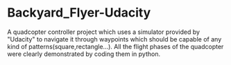 # Backyard_Flyer-Udacity
A quadcopter controller project which uses a simulator provided by "Udacity" to navigate it through waypoints which should be capable of any kind of patterns(square,rectangle...). All the flight phases of the quadcopter were clearly demonstrated by coding them in python. 
